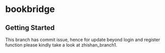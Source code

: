 # bookbridge

## Getting Started

This branch has commit issue, hence for update beyond login and register function please kindly take a look at zhishan_branch1.

